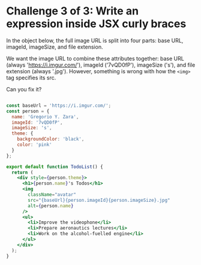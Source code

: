 # Challenge 3 of 3: Write an expression inside JSX curly braces

In the object below, the full image URL is split into four parts: base URL, imageId, imageSize, and file extension.

We want the image URL to combine these attributes together: base URL (always 'https://i.imgur.com/'), imageId ('7vQD0fP'), imageSize ('s'), and file extension (always '.jpg'). However, something is wrong with how the `<img>` tag specifies its src.

Can you fix it?

```jsx

const baseUrl = 'https://i.imgur.com/';
const person = {
  name: 'Gregorio Y. Zara',
  imageId: '7vQD0fP',
  imageSize: 's',
  theme: {
    backgroundColor: 'black',
    color: 'pink'
  }
};

export default function TodoList() {
  return (
    <div style={person.theme}>
      <h1>{person.name}'s Todos</h1>
      <img
        className="avatar"
        src="{baseUrl}{person.imageId}{person.imageSize}.jpg"
        alt={person.name}
      />
      <ul>
        <li>Improve the videophone</li>
        <li>Prepare aeronautics lectures</li>
        <li>Work on the alcohol-fuelled engine</li>
      </ul>
    </div>
  );
}

```
